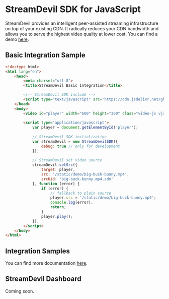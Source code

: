 StreamDevil SDK for JavaScript
==============================

StreamDevil provides an intelligent peer-assisted streaming infrastructure on top of your existing CDN. It radically reduces your CDN bandwidth and allows you to serve the highest video quality at lower cost. 
You can find a demo [here](https://streamdevil.io/vod-demo/).

## Basic Integration Sample

```html
<!doctype html>
<html lang="en">
    <head>
        <meta charset="utf-8">
        <title>StreamDevil Basic Integration</title>

        <!-- StreamDevil SDK include -->
        <script type="text/javascript" src="https://cdn.jsdelivr.net/gh/streamdevil/streamdevil-sdk-js@1.2.8/streamdevil-sdk.js"></script>
    </head>
    <body>
        <video id="player" width="600" height="300" class="video-js vjs-default-skin" controls muted></video>
        
        <script type="application/javascript">
            var player = document.getElementById('player');
    
            // StreamDevil SDK initialization
            var streamDevil = new StreamDevilSDK({
                debug: true // only for development
            });
        
            // StreamDevil set video source
            streamDevil.setSrc({
                target: player,
                src: '/static/demo/big-buck-bunny.mp4', 
                srcUid: 'big-buck-bunny.mp4.sdm'
            }, function (error) {
                if (error) {
                    // fallback to plain source 
                    player.src = '/static/demo/big-buck-bunny.mp4';
                    console.log(error);
                    return;
                }
                player.play();
            });
        </script>
    </body>
</html>
```

## Integration Samples

You can find more documentation [here](https://streamdevil.github.io/streamdevil-sdk-js).

## StreamDevil Dashboard

Coming soon.